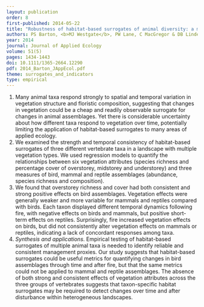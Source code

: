 ```yaml
---
layout: publication
order: 8
first-published: 2014-05-22
title: "Robustness of habitat-based surrogates of animal diversity: a multi-taxa comparison over time."
authors: PS Barton, <b>MJ Westgate</b>, PW Lane, C MacGregor & DB Lindenmayer
year: 2014
journal: Journal of Applied Ecology
volume: 51(5)
pages: 1434-1443
doi: 10.1111/1365-2664.12290
pdf: 2014_Barton_JAppEcol.pdf
theme: surrogates_and_indicators
type: empirical
---
```

<ol>
  <li>Many animal taxa respond strongly to spatial and temporal variation in vegetation structure and floristic composition, suggesting that changes in vegetation could be a cheap and readily observable surrogate for changes in animal assemblages. Yet there is considerable uncertainty about how different taxa respond to vegetation over time, potentially limiting the application of habitat-based surrogates to many areas of applied ecology.</li>
  <li>We examined the strength and temporal consistency of habitat-based surrogates of three different vertebrate taxa in a landscape with multiple vegetation types. We used regression models to quantify the relationships between six vegetation attributes (species richness and percentage cover of overstorey, midstorey and understorey) and three measures of bird, mammal and reptile assemblages (abundance, species richness and composition).</li>
  <li>We found that overstorey richness and cover had both consistent and strong positive effects on bird assemblages. Vegetation effects were generally weaker and more variable for mammals and reptiles compared with birds. Each taxon displayed different temporal dynamics following fire, with negative effects on birds and mammals, but positive short-term effects on reptiles. Surprisingly, fire increased vegetation effects on birds, but did not consistently alter vegetation effects on mammals or reptiles, indicating a lack of concordant responses among taxa.</li>
  <li><em>Synthesis and applications</em>. Empirical testing of habitat-based surrogates of multiple animal taxa is needed to identify reliable and consistent management proxies. Our study suggests that habitat-based surrogates could be useful metrics for quantifying changes in bird assemblages through time and after fire, but that the same metrics could not be applied to mammal and reptile assemblages. The absence of both strong and consistent effects of vegetation attributes across the three groups of vertebrates suggests that taxon-specific habitat surrogates may be required to detect changes over time and after disturbance within heterogeneous landscapes.</li>
</ol>